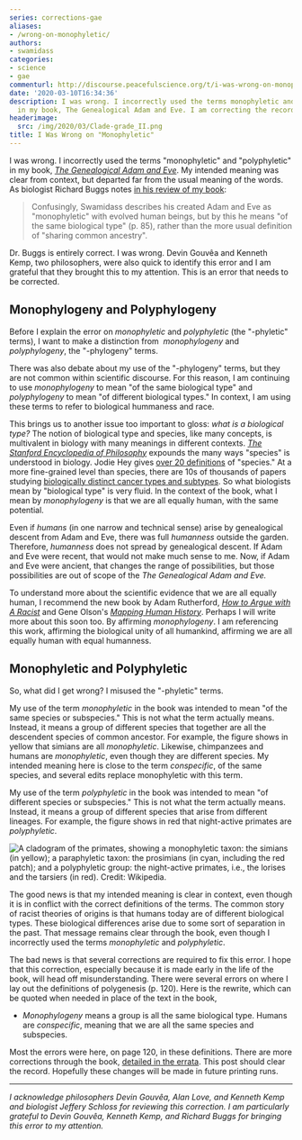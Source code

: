 ```yaml
---
series: corrections-gae
aliases:
- /wrong-on-monophyletic/
authors:
- swamidass
categories:
- science
- gae
commenturl: http://discourse.peacefulscience.org/t/i-was-wrong-on-monophyletic/9878
date: '2020-03-10T16:34:36'
description: I was wrong. I incorrectly used the terms monophyletic and polyphyletic
  in my book, The Genealogical Adam and Eve. I am correcting the record here.
headerimage:
  src: /img/2020/03/Clade-grade_II.png
title: I Was Wrong on "Monophyletic"
---
```


I was wrong. I incorrectly used the terms "monophyletic" and "polyphyletic" in my book, *[The Genealogical Adam and Eve](http://peacefulscience.org/genealogical-adam-eve)*. My intended meaning was clear from context, but departed far from the usual meaning of the words. As biologist Richard Buggs notes [in his review of my book](https://natureecoevocommunity.nature.com/users/24561-richard-buggs/posts/61200-adam-and-eve-our-ghostly-ancestors):

> Confusingly, Swamidass describes his created Adam and Eve as "monophyletic" with evolved human beings, but by this he means "of the same biological type" (p. 85), rather than the more usual definition of "sharing common ancestry". 

Dr. Buggs is entirely correct. I was wrong. Devin Gouvêa and Kenneth Kemp, two philosophers, were also quick to identify this error and I am grateful that they brought this to my attention. This is an error that needs to be corrected.

## Monophylogeny and Polyphylogeny

Before I explain the error on *monophyletic* and *polyphyletic* (the "-phyletic" terms), I want to make a distinction from  *monophylogeny* and *polyphylogeny*, the "-phylogeny" terms.

There was also debate about my use of the "-phylogeny" terms, but they are not common within scientific discourse. For this reason, I am continuing to use *monophylogeny* to mean "of the same biological type" and *polyphylogeny* to mean "of different biological types." In context, I am using these terms to refer to biological hummaness and race.

This brings us to another issue too important to gloss: *what is a biological type?* The notion of biological type and species, like many concepts, is multivalent in biology with many meanings in different contexts. [*The* *Stanford Encyclopedia of Philosophy*](https://plato.stanford.edu/entries/species/) expounds the many ways "species" is understood in biology. Jodie Hey gives [over 20 definitions](https://www.nature.com/scitable/topicpage/why-should-we-care-about-species-4277923/) of "species." At a more fine-grained level than species, there are 10s of thousands of papers studying [biologically distinct cancer types and subtypes](https://www.ncbi.nlm.nih.gov/pubmed/?term=cancer+subtype). So what biologists mean by "biological type" is very fluid. In the context of the book, what I mean by *monophylogeny* is that we are all equally human, with the same potential. 

Even if *humans* (in one narrow and technical sense) arise by genealogical descent from Adam and Eve, there was full *humanness* outside the garden. Therefore, *humanness* does not spread by genealogical descent. If Adam and Eve were recent, that would not make much sense to me. Now, if Adam and Eve were ancient, that changes the range of possibilities, but those possibilities are out of scope of the *The Genealogical Adam and Eve.*

To understand more about the scientific evidence that we are all equally human, I recommend the new book by Adam Rutherford, [*How to Argue with A Racist*](https://amzn.to/3aD5Q30) and Gene Olson's [*Mapping Human History*](https://amzn.to/2TE8Y9j). Perhaps I will write more about this soon too. By affirming *monophylogeny*. I am referencing this work, affirming the biological unity of all humankind, affirming we are all equally human with equal humanness. 

## Monophyletic and Polyphyletic

So, what did I get wrong? I misused the "-phyletic" terms.

My use of the term *monophyletic* in the book was intended to mean "of the same species or subspecies." This is not what the term actually means. Instead, it means a group of different species that together are all the descendent species of common ancestor. For example, the figure shows in yellow that simians are all *monophyletic*. Likewise, chimpanzees and humans are *monophyletic*, even though they are different species. My intended meaning here is close to the term *conspecific*, of the same species, and several edits replace monophyletic with this term.

My use of the term *polyphyletic* in the book was intended to mean "of different species or subspecies." This is not what the term actually means. Instead, it means a group of different species that arise from different lineages. For example, the figure shows in red that night-active primates are *polyphyletic*.

![A cladogram of the [primates](https://en.wikipedia.org/wiki/Primate), showing a *monophyletic* taxon: *the simians* (in yellow); a *paraphyletic* taxon: *the prosimians* (in cyan, including the red patch); and a *polyphyletic* group: *the night-active primates, i.e., the* [*lorises*](https://en.wikipedia.org/wiki/Loris) *and the* [*tarsiers*](https://en.wikipedia.org/wiki/Tarsier) (in red). Credit: [Wikipedia](https://en.wikipedia.org/wiki/Monophyly).](/img/2020/03/OnEkviDYthzzEt5ZiYP9tt4Hq1erQyEzaxbLehETqPtIqOVzw2vnVrZGWrT9XmbDsn03ZU2kYBEuFSddlcyU5LYRttm9xus-vrrfX8gZdjLGbbACRp6gFL9AD3E8CwDA0Z8-Ggqo.png)

The good news is that my intended meaning is clear in context, even though it is in conflict with the correct definitions of the terms. The common story of racist theories of origins is that humans today are of different biological types. These biological differences arise due to some sort of separation in the past. That message remains clear through the book, even though I incorrectly used the terms *monophyletic* and *polyphyletic*.

The bad news is that several corrections are required to fix this error. I hope that this correction, especially because it is made early in the life of the book, will head off misunderstanding. There were several errors on where I lay out the definitions of polygenesis (p. 120). Here is the rewrite, which can be quoted when needed in place of the text in the book,

-   *Monophylogeny* means a group is all the same biological type. Humans are *conspecific*, meaning that we are all the same species and subspecies. 

Most the errors were here, on page 120, in these definitions. There are more corrections through the book, [detailed in the errata](https://peacefulscience.org/download/errata-genealogical-adam-eve/). This post should clear the record. Hopefully these changes will be made in future printing runs.

------------------------------------------------------------------------

*I acknowledge philosophers Devin Gouvêa, Alan Love, and Kenneth Kemp and biologist Jeffery Schloss for reviewing this correction. I am particularly grateful to Devin Gouvêa, Kenneth Kemp, and Richard Buggs for bringing this error to my attention.*